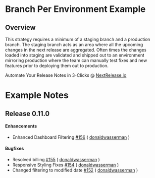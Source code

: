 # Branch Per Environment Example #
## Overview ##
This strategy requires a minimum of a staging branch and a production branch. 
The staging branch acts as an area where all the upcoming changes in the next 
release are aggregated. Often times the changes loaded into staging are 
validated and shipped out to an environment mirroring production where the team 
can manually test fixes and new features prior to deploying them out to 
production.


Automate Your Release Notes in 3-Clicks @ [NextRelease.io](https://www.nextrelease.io)



# Example Notes #
## Release 0.11.0
#### Enhancements 
- Enhanced Dashboard Filtering [#156](https://github.com/nextreleaseio/frontend/pull/156) ( [donaldwasserman](https://github.com/donaldwasserman) )

#### Bugfixes 
- Resolved billing [#155](https://github.com/nextreleaseio/frontend/pull/155) ( [donaldwasserman](https://github.com/donaldwasserman) )
- Responsive Styling Fixes [#154](https://github.com/nextreleaseio/frontend/pull/154) ( [donaldwasserman](https://github.com/donaldwasserman) )
- Changed filtering to modified date [#152](https://github.com/nextreleaseio/frontend/pull/152) ( [donaldwasserman](https://github.com/donaldwasserman) )
